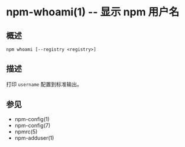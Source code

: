 npm-whoami(1) -- 显示 npm 用户名
=====================================

## 概述

    npm whoami [--registry <registry>]

## 描述

打印 `username` 配置到标准输出。

## 参见

* npm-config(1)
* npm-config(7)
* npmrc(5)
* npm-adduser(1)
